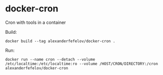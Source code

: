 # docker-cron

Cron with tools in a container

Build:

    docker build --tag alexanderfefelov/docker-cron .

Run:

    docker run --name cron --detach --volume /etc/localtime:/etc/localtime:ro --volume /HOST/CRON/DIRECTORY:/cron alexanderfefelov/docker-cron
